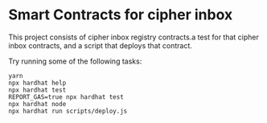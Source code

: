 # Smart Contracts for cipher inbox

This project consists of cipher inbox registry contracts.a test for that cipher inbox contracts, and a script that deploys that contract.

Try running some of the following tasks:

```shell
yarn
npx hardhat help
npx hardhat test
REPORT_GAS=true npx hardhat test
npx hardhat node
npx hardhat run scripts/deploy.js
```
